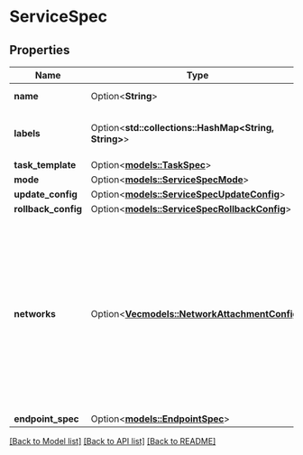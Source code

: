 # ServiceSpec

## Properties

Name | Type | Description | Notes
------------ | ------------- | ------------- | -------------
**name** | Option<**String**> | Name of the service. | [optional]
**labels** | Option<**std::collections::HashMap<String, String>**> | User-defined key/value metadata. | [optional]
**task_template** | Option<[**models::TaskSpec**](TaskSpec.md)> |  | [optional]
**mode** | Option<[**models::ServiceSpecMode**](ServiceSpec_Mode.md)> |  | [optional]
**update_config** | Option<[**models::ServiceSpecUpdateConfig**](ServiceSpec_UpdateConfig.md)> |  | [optional]
**rollback_config** | Option<[**models::ServiceSpecRollbackConfig**](ServiceSpec_RollbackConfig.md)> |  | [optional]
**networks** | Option<[**Vec<models::NetworkAttachmentConfig>**](NetworkAttachmentConfig.md)> | Specifies which networks the service should attach to.  Deprecated: This field is deprecated since v1.44. The Networks field in TaskSpec should be used instead.  | [optional]
**endpoint_spec** | Option<[**models::EndpointSpec**](EndpointSpec.md)> |  | [optional]

[[Back to Model list]](../README.md#documentation-for-models) [[Back to API list]](../README.md#documentation-for-api-endpoints) [[Back to README]](../README.md)


